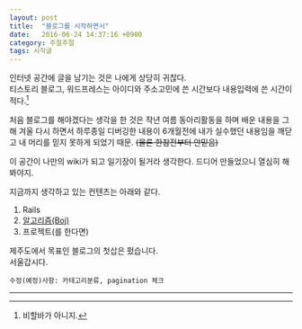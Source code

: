 ```yaml
---
layout: post
title:  "블로그를 시작하면서"
date:   2016-06-24 14:37:16 +0900
category: 주절주절
tags: 시작글
---
```


인터넷 공간에 글을 남기는 것은 나에게 상당히 귀찮다.  
티스토리 블로그, 워드프레스는 아이디와 주소고민에 쓴 시간보다 내용입력에 쓴 시간이 적다.[^1]

처음 블로그를 해야겠다는 생각을 한 것은 작년 여름 동아리활동을 하며 배운 내용을 그 해 겨울 다시 하면서 하루종일 디버깅한 내용이 6개월전에 내가 실수했던 내용임을 깨닫고 내 머리를 믿지 못하게 되었기 때문. ~~(물론 한참전부터 안믿음)~~

이 공간이 나만의 wiki가 되고 일기장이 될거라 생각한다. 드디어 만들었으니 열심히 해봐야지.

지금까지 생각하고 있는 컨텐츠는 아래와 같다.

1. Rails
2. [알고리즘(Boj)][백준]
3. 프로젝트(를 한다면)

제주도에서 목표인 블로그의 첫삽은 펐습니다.  
서울갑시다.

    수정(예정)사항: 카테고리분류, pagination 체크

----------

[^1]: 비할바가 아니지.

[백준]:https://www.acmicpc.net/
